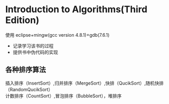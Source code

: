 # Introduction to Algorithms(Third Edition)  
使用 eclipse+mingw(gcc version 4.8.1)+gdb(7.6.1)

- 记录学习该书的过程 
- 提供书中伪代码的实现

## 各种排序算法
  
  插入排序（InsertSort）,归并排序（MergeSort）,快排（QucikSort）,随机快排（RandomQucikSort）  
  计数排序（CountSort）,冒泡排序（BubbleSort），堆排序
